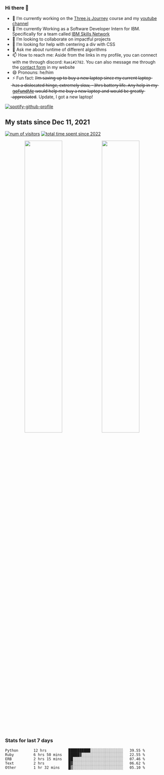 ### Hi there 👋
- 🔭 I’m currently working on the [Three.js Journey](https://threejs-journey.com/) course and my [youtube channel](https://www.youtube.com/channel/UCf9CoIzXxFcwlwaNuN5_1BQ) 
- 🌱 I’m currently Working as a Software Developer Intern for IBM. Specifically for a team called [IBM Skills Network](https://skills.network/)
- 👯 I’m looking to collaborate on impactful projects
- 🤔 I’m looking for help with centering a div with CSS
- 💬 Ask me about runtime of different algorithms
- 📫 How to reach me: Aside from the links in my profile, you can connect with me through discord: `Rami#2782`. You can also message me through the [contact form](https://rami-maalouf.vercel.app/?goTo=contact) in my website
- 😄 Pronouns: he/him
- ⚡ Fun fact: I̶'̶m̶ ̶s̶a̶v̶i̶n̶g̶ ̶u̶p̶ ̶t̶o̶ ̶b̶u̶y̶ ̶a̶ ̶n̶e̶w̶ ̶l̶a̶p̶t̶o̶p̶ ̶s̶i̶n̶c̶e̶ ̶m̶y̶ ̶c̶u̶r̶r̶e̶n̶t̶ ̶l̶a̶p̶t̶o̶p̶ ̶h̶a̶s̶ ̶a̶ ̶d̶i̶s̶l̶o̶c̶a̶t̶e̶d̶ ̶h̶i̶n̶g̶e̶,̶ ̶e̶x̶t̶r̶e̶m̶e̶l̶y̶ ̶s̶l̶o̶w̶,̶ ̶~̶3̶h̶r̶s̶ ̶b̶a̶t̶t̶e̶r̶y̶ ̶l̶i̶f̶e̶.̶ ̶A̶n̶y̶ ̶h̶e̶l̶p̶ ̶i̶n̶ ̶m̶y̶ [g̶o̶F̶u̶n̶d̶M̶e̶](https://gofund.me/46bba4ab) w̶o̶u̶l̶d̶ ̶h̶e̶l̶p̶ ̶m̶e̶ ̶b̶u̶y̶ ̶a̶ ̶n̶e̶w̶ ̶l̶a̶p̶t̶o̶p̶ ̶a̶n̶d̶ ̶w̶o̶u̶l̶d̶ ̶b̶e̶ ̶g̶r̶e̶a̶t̶l̶y̶ ̶a̶p̶p̶r̶e̶c̶i̶a̶t̶e̶d̶. Update, I got a new laptop!
<!--
[![Readme Card](https://github-readme-stats.vercel.app/api/pin/?username=psycho-baller&repo=psycho-baller)](https://github.com/psycho-baller/psycho-baller)
-->
[![spotify-github-profile](https://spotify-github-profile.vercel.app/api/view?uid=317ip6uskv3ex44es6nsiywa66zm&cover_image=true&theme=novatorem&show_offline=false&background_color=121212&bar_color=53b14f&bar_color_cover=true)](https://open.spotify.com/user/317ip6uskv3ex44es6nsiywa66zm)
## My stats since Dec 11, 2021
[![num of visitors](https://visitor-badge.glitch.me/badge?page_id=psycho-baller.visitor-badge&left_text=Hello%20visitor%20number&style=flat-square)](https://www.youtube.com/watch?v=dQw4w9WgXcQ)
[![total time spent since 2022](https://wakatime.com/badge/user/33addb7e-f5e6-470b-a55b-0a8babc62ebb.svg?style=flat-square)](https://wakatime.com/@psychoballer)
<div float="left" align="center">
  <img src="https://github-readme-stats.vercel.app/api?username=psycho-baller&show_icons=true&count_private=true&hide_border=true&include_all_commits=true&theme=blue-green" width="49.5%" />
  <img src="https://github-readme-stats.vercel.app/api/top-langs/?username=psycho-baller&layout=compact&langs_count=6&theme=blue-green&hide_border=true" width="49.5%" /> 
</div>

### Stats for last 7 days
<!--START_SECTION:waka-->

```text
Python       12 hrs          ██████████░░░░░░░░░░░░░░░   39.55 %
Ruby         6 hrs 50 mins   █████▓░░░░░░░░░░░░░░░░░░░   22.55 %
ERB          2 hrs 15 mins   ██░░░░░░░░░░░░░░░░░░░░░░░   07.46 %
Text         2 hrs           █▓░░░░░░░░░░░░░░░░░░░░░░░   06.62 %
Other        1 hr 32 mins    █▒░░░░░░░░░░░░░░░░░░░░░░░   05.10 %
```

<!--END_SECTION:waka-->

